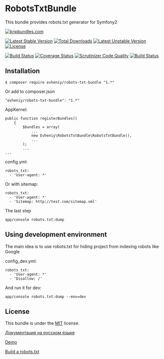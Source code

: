 RobotsTxtBundle
=================

This bundle provides robots.txt generator for Symfony2

[![knpbundles.com](http://knpbundles.com/evheniy/RobotsTxtBundle/badge)](http://knpbundles.com/evheniy/RobotsTxtBundle)

[![Latest Stable Version](https://poser.pugx.org/evheniy/robots-txt-bundle/v/stable)](https://packagist.org/packages/evheniy/robots-txt-bundle) [![Total Downloads](https://poser.pugx.org/evheniy/robots-txt-bundle/downloads)](https://packagist.org/packages/evheniy/robots-txt-bundle) [![Latest Unstable Version](https://poser.pugx.org/evheniy/robots-txt-bundle/v/unstable)](https://packagist.org/packages/evheniy/robots-txt-bundle) [![License](https://poser.pugx.org/evheniy/robots-txt-bundle/license)](https://packagist.org/packages/evheniy/robots-txt-bundle)

[![Build Status](https://travis-ci.org/evheniy/RobotsTxtBundle.svg)](https://travis-ci.org/evheniy/RobotsTxtBundle)
[![Coverage Status](https://coveralls.io/repos/evheniy/RobotsTxtBundle/badge.svg?branch=master&service=github)](https://coveralls.io/github/evheniy/RobotsTxtBundle?branch=master)
[![Scrutinizer Code Quality](https://scrutinizer-ci.com/g/evheniy/RobotsTxtBundle/badges/quality-score.png?b=master)](https://scrutinizer-ci.com/g/evheniy/RobotsTxtBundle/?branch=master)
[![Build Status](https://scrutinizer-ci.com/g/evheniy/RobotsTxtBundle/badges/build.png?b=master)](https://scrutinizer-ci.com/g/evheniy/RobotsTxtBundle/build-status/master)

Installation
------------

    $ composer require evheniy/robots-txt-bundle "1.*"

Or add to composer.json

    "evheniy/robots-txt-bundle": "1.*"

AppKernel:

    public function registerBundles()
        {
            $bundles = array(
                ...
                new Evheniy\RobotsTxtBundle\RobotsTxtBundle(),
                ...
            );
            ...
    ...

config.yml:

    robots_txt:
      - 'User-agent: *'

Or with sitemap:

    robots_txt:
      - 'User-agent: *'
      - 'Sitemap: http://test.com/sitemap.xml'
      
The last step

    app/console robots.txt:dump
    
Using development environment
-----------------------------

The main idea is to use robots.txt for hiding project from indexing robots like Google

config_dev.yml:

    robots_txt:
      - 'User-agent: *'
      - 'Disallow: /'

And run it for dev:

    app/console robots.txt:dump --env=dev


License
-------

This bundle is under the [MIT][3] license.

[Документация на русском языке][1]

[Demo][2]

[Build a robots.txt][4]

[1]:  http://makedev.org/articles/symfony/bundles/robots_txt_bundle.html
[2]:  http://makedev.org/robots.txt
[3]:  https://github.com/evheniy/RobotsTxtBundle/blob/master/Resources/meta/LICENSE
[4]:  https://support.google.com/webmasters/answer/6062596